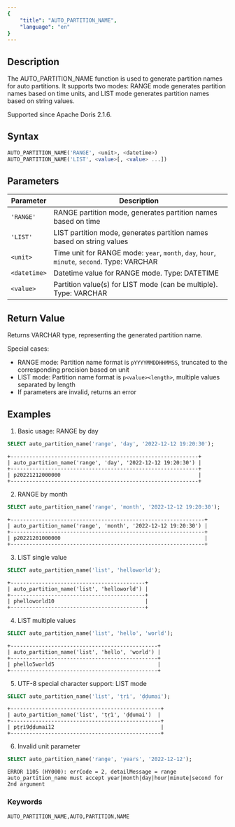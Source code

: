 ```yaml
---
{
    "title": "AUTO_PARTITION_NAME",
    "language": "en"
}
---
```


## Description

The AUTO_PARTITION_NAME function is used to generate partition names for auto partitions. It supports two modes: RANGE mode generates partition names based on time units, and LIST mode generates partition names based on string values.

Supported since Apache Doris 2.1.6.

## Syntax

```sql
AUTO_PARTITION_NAME('RANGE', <unit>, <datetime>)
AUTO_PARTITION_NAME('LIST', <value>[, <value> ...])
```

## Parameters

| Parameter | Description |
| ----------- | ----------------------------------------- |
| `'RANGE'` | RANGE partition mode, generates partition names based on time |
| `'LIST'` | LIST partition mode, generates partition names based on string values |
| `<unit>` | Time unit for RANGE mode: `year`, `month`, `day`, `hour`, `minute`, `second`. Type: VARCHAR |
| `<datetime>` | Datetime value for RANGE mode. Type: DATETIME |
| `<value>` | Partition value(s) for LIST mode (can be multiple). Type: VARCHAR |

## Return Value

Returns VARCHAR type, representing the generated partition name.

Special cases:
- RANGE mode: Partition name format is `pYYYYMMDDHHMMSS`, truncated to the corresponding precision based on unit
- LIST mode: Partition name format is `p<value><length>`, multiple values separated by length
- If parameters are invalid, returns an error

## Examples

1. Basic usage: RANGE by day
```sql
SELECT auto_partition_name('range', 'day', '2022-12-12 19:20:30');
```
```text
+------------------------------------------------------------+
| auto_partition_name('range', 'day', '2022-12-12 19:20:30') |
+------------------------------------------------------------+
| p20221212000000                                            |
+------------------------------------------------------------+
```

2. RANGE by month
```sql
SELECT auto_partition_name('range', 'month', '2022-12-12 19:20:30');
```
```text
+--------------------------------------------------------------+
| auto_partition_name('range', 'month', '2022-12-12 19:20:30') |
+--------------------------------------------------------------+
| p20221201000000                                              |
+--------------------------------------------------------------+
```

3. LIST single value
```sql
SELECT auto_partition_name('list', 'helloworld');
```
```text
+-------------------------------------------+
| auto_partition_name('list', 'helloworld') |
+-------------------------------------------+
| phelloworld10                             |
+-------------------------------------------+
```

4. LIST multiple values
```sql
SELECT auto_partition_name('list', 'hello', 'world');
```
```text
+-----------------------------------------------+
| auto_partition_name('list', 'hello', 'world') |
+-----------------------------------------------+
| phello5world5                                 |
+-----------------------------------------------+
```

5. UTF-8 special character support: LIST mode
```sql
SELECT auto_partition_name('list', 'ṭṛì', 'ḍḍumai');
```
```text
+------------------------------------------------+
| auto_partition_name('list', 'ṭṛì', 'ḍḍumai')  |
+------------------------------------------------+
| pṭṛì9ḍḍumai12                                  |
+------------------------------------------------+
```

6. Invalid unit parameter
```sql
SELECT auto_partition_name('range', 'years', '2022-12-12');
```
```text
ERROR 1105 (HY000): errCode = 2, detailMessage = range auto_partition_name must accept year|month|day|hour|minute|second for 2nd argument
```

### Keywords

    AUTO_PARTITION_NAME,AUTO,PARTITION,NAME
